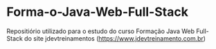 # Forma-o-Java-Web-Full-Stack
Repositiório utilizado para o estudo do curso Formação Java Web Full-Stack do site jdevtreinamentos (https://www.jdevtreinamento.com.br)
